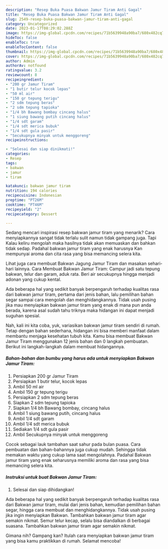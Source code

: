 ```yaml
---
description: "Resep Buka Puasa Bakwan Jamur Tiram Anti Gagal"
title: "Resep Buka Puasa Bakwan Jamur Tiram Anti Gagal"
slug: 2549-resep-buka-puasa-bakwan-jamur-tiram-anti-gagal
category: Uncategorized
date: 2023-01-17T08:29:02.288Z
image: https://img-global.cpcdn.com/recipes/71b5639948a90ba7/680x482cq70/bakwan-jamur-tiram-foto-resep-utama.jpg
hideToc: false
enableToc: true
enableTocContent: false
thumbnail: https://img-global.cpcdn.com/recipes/71b5639948a90ba7/680x482cq70/bakwan-jamur-tiram-foto-resep-utama.jpg
cover: https://img-global.cpcdn.com/recipes/71b5639948a90ba7/680x482cq70/bakwan-jamur-tiram-foto-resep-utama.jpg
author: Admin
authorAv: notfound
ratingvalue: 3.2
reviewcount: 8
recipeingredient:
- "200 gr Jamur Tiram"
- "1 butir telur kocok lepas"
- "50 ml air"
- "150 gr tepung terigu"
- "2 sdm tepung beras"
- "2 sdm tepung tapioka"
- "1/4 bh Bawang bombay cincang halus"
- "1 siung bawang putih cincang halus"
- "1/4 sdt garam"
- "1/4 sdt merica bubuk"
- "1/4 sdt gula pasir"
- "Secukupnya minyak untuk menggoreng"
recipeinstructions:

- "Selesai dan siap dinikmati!"
categories:
- Resep
tags:
- bakwan
- jamur
- tiram

katakunci: bakwan jamur tiram 
nutrition: 194 calories
recipecuisine: Indonesian
preptime: "PT26M"
cooktime: "PT46M"
recipeyield: "2"
recipecategory: Dessert

---
```



Sedang mencari inspirasi resep bakwan jamur tiram yang menarik? Cara menyiapkannya sangat tidak terlalu sulit namun tidak gampang juga. Tapi Kalau keliru mengolah maka hasilnya tidak akan memuaskan dan bahkan tidak sedap. Padahal bakwan jamur tiram yang enak harusnya Kan mempunyai aroma dan cita rasa yang bisa memancing selera kita.


Lihat juga cara membuat Bakwan Jagung Jamur Tiram dan masakan sehari-hari lainnya. Cara Membuat Bakwan Jamur Tiram: Campur jadi satu tepung bakwan, telur dan garam, aduk rata. Beri air secukupnya hingga menjadi adonan yang cukup kental.

Ada beberapa hal yang sedikit banyak berpengaruh terhadap kualitas rasa dari bakwan jamur tiram, pertama dari jenis bahan, lalu pemilihan bahan segar sampai cara mengolah dan menghidangkannya. Tidak usah pusing jika mau menyiapkan bakwan jamur tiram yang enak di mana pun anda berada, karena asal sudah tahu triknya maka hidangan ini dapat menjadi suguhan spesial.


Nah, kali ini kita coba, yuk, variasikan bakwan jamur tiram sendiri di rumah. Tetap dengan bahan sederhana, hidangan ini bisa memberi manfaat dalam membantu menjaga kesehatan tubuh kita. Kamu bisa membuat Bakwan Jamur Tiram menggunakan 12 jenis bahan dan 0 langkah pembuatan. Berikut ini langkah-langkah dalam membuat hidangannya.

<!--inarticleads1-->

##### Bahan-bahan dan bumbu yang harus ada untuk menyiapkan Bakwan Jamur Tiram:

1. Persiapkan 200 gr Jamur Tiram
1. Persiapkan 1 butir telur, kocok lepas
1. Ambil 50 ml air
1. Ambil 150 gr tepung terigu
1. Persiapkan 2 sdm tepung beras
1. Siapkan 2 sdm tepung tapioka
1. Siapkan 1/4 bh Bawang bombay, cincang halus
1. Ambil 1 siung bawang putih, cincang halus
1. Ambil 1/4 sdt garam
1. Ambil 1/4 sdt merica bubuk
1. Sediakan 1/4 sdt gula pasir
1. Ambil Secukupnya minyak untuk menggoreng


Cocok sebagai lauk tambahan saat sahur pada bulan puasa. Cara pembuatan dan bahan-bahannya juga cukup mudah. Sehingga tidak memakan waktu yang cukup lama saat mengolahnya. Padahal Bakwan jamur tiram yang enak seharusnya memiliki aroma dan rasa yang bisa memancing selera kita. 

<!--inarticleads2-->

##### Instruksi untuk buat Bakwan Jamur Tiram:


1. Selesai dan siap dihidangkan!

Ada beberapa hal yang sedikit banyak berpengaruh terhadap kualitas rasa dari Bakwan jamur tiram, mulai dari jenis bahan, kemudian pemilihan bahan segar, hingga cara membuat dan menghidangkannya. Tidak usah pusing jika ingin menyiapkan Bakwan. Tambahkan bakwan jamur tiram agar semakin nikmat. Semur telur kecap, selalu bisa diandalkan di berbagai suasana. Tambahkan bakwan jamur tiram agar semakin nikmat. 

Gimana nih? Gampang kan? Itulah cara menyiapkan bakwan jamur tiram yang bisa kamu praktikkan di rumah. Selamat mencoba!
